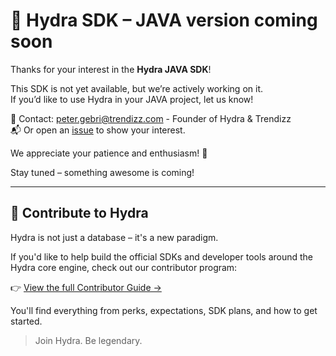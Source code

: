 # 🚀 Hydra SDK – JAVA version coming soon

Thanks for your interest in the **Hydra JAVA SDK**!

This SDK is not yet available, but we’re actively working on it.  
If you’d like to use Hydra in your JAVA project, let us know!

📩 Contact: [peter.gebri@trendizz.com](mailto:peter.gebri@trendizz.com) - Founder of Hydra & Trendizz      
📬 Or open an [issue](https://github.com/hydraide/hydraide/issues) to show your interest.

We appreciate your patience and enthusiasm! 🙏

Stay tuned – something awesome is coming!

---

## 🤝 Contribute to Hydra

Hydra is not just a database – it's a new paradigm.

If you'd like to help build the official SDKs and developer tools around the Hydra core engine, check out our contributor program:

👉 [View the full Contributor Guide →](./CONTRIBUTOR.md)

You'll find everything from perks, expectations, SDK plans, and how to get started.

> Join Hydra. Be legendary.